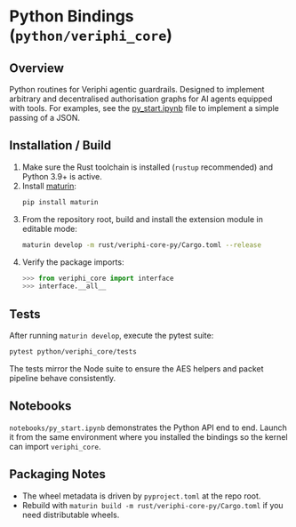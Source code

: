 # Python Bindings (`python/veriphi_core`)

## Overview
Python routines for Veriphi agentic guardrails.  Designed to implement arbitrary and decentralised authorisation graphs for AI agents equipped with tools.  For examples, see the [py_start.ipynb](../../notebooks/py_start.ipynb) file to implement a simple passing of a JSON.  

## Installation / Build
1. Make sure the Rust toolchain is installed (`rustup` recommended) and Python 3.9+ is active.
2. Install [maturin](https://github.com/PyO3/maturin):
   ```bash
   pip install maturin
   ```
3. From the repository root, build and install the extension module in editable mode:
   ```bash
   maturin develop -m rust/veriphi-core-py/Cargo.toml --release
   ```
4. Verify the package imports:
   ```python
   >>> from veriphi_core import interface
   >>> interface.__all__
   ```

## Tests
After running `maturin develop`, execute the pytest suite:
```bash
pytest python/veriphi_core/tests
```
The tests mirror the Node suite to ensure the AES helpers and packet pipeline behave consistently.

## Notebooks
`notebooks/py_start.ipynb` demonstrates the Python API end to end. Launch it from the same environment where you installed the bindings so the kernel can import `veriphi_core`.

## Packaging Notes
- The wheel metadata is driven by `pyproject.toml` at the repo root.
- Rebuild with `maturin build -m rust/veriphi-core-py/Cargo.toml` if you need distributable wheels.
